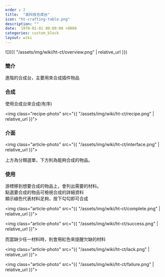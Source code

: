 ```yaml
---
order : 2
title:  "高科技合成台"
icon: "ht-crafting-table.png"
description: ""
date:  1970-01-01 00:00:00 +0000
categories: custom_block
layout: wiki
---
```


![]({{ "/assets/img/wiki/ht-ct/overview.png" | relative_url }})

### 簡介

進階的合成台，主要用來合成插件物品

### 合成

使用合成台來合成(有序)

<img class="recipe-photo" src="{{ "/assets/img/wiki/ht-ct/recipe.png" | relative_url }}">

### 介面

<img class="article-photo" src="{{ "/assets/img/wiki/ht-ct/interface.png" | relative_url }}">

上方為分類選單，下方則為能夠合成的物品。

### 使用

游標移到想要合成的物品上，會列出需要的材料。  
點選要合成的物品可檢視合成的詳細資料  
顯示綠色代表材料足夠，按下勾勾即可合成

<img class="article-photo" src="{{ "/assets/img/wiki/ht-ct/complete.png" | relative_url }}">

<img class="article-photo" src="{{ "/assets/img/wiki/ht-ct/success.png" | relative_url }}">

而當缺少任一材料時，則會用紅色來提醒欠缺的材料

<img class="article-photo" src="{{ "/assets/img/wiki/ht-ct/lack.png" | relative_url }}">

<img class="article-photo" src="{{ "/assets/img/wiki/ht-ct/failure.png" | relative_url }}">
